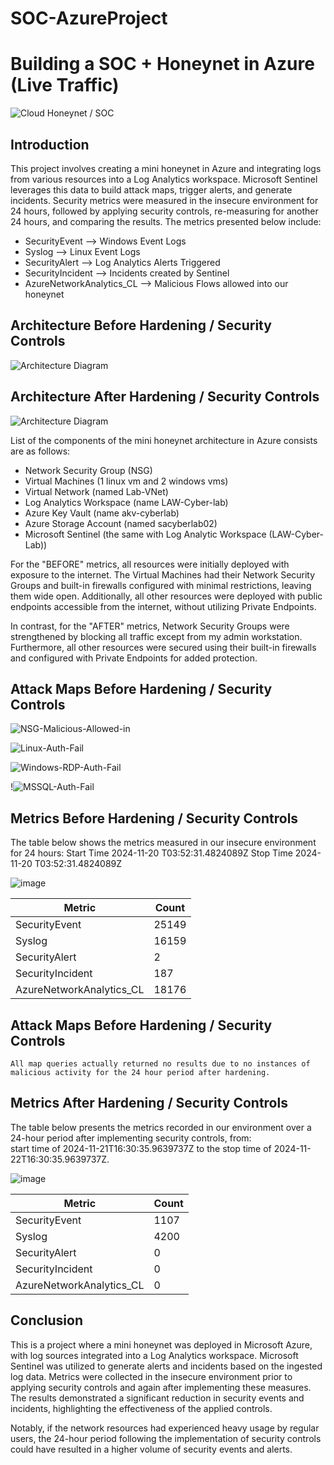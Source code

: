 # SOC-AzureProject
# Building a SOC + Honeynet in Azure (Live Traffic)
![Cloud Honeynet / SOC](https://i.imgur.com/ZWxe03e.jpg)

## Introduction

This project involves creating a mini honeynet in Azure and integrating logs from various resources into a Log Analytics workspace. Microsoft Sentinel leverages this data to build attack maps, trigger alerts, and generate incidents. Security metrics were measured in the insecure environment for 24 hours, followed by applying security controls, re-measuring for another 24 hours, and comparing the results. The metrics presented below include:

- SecurityEvent --> Windows Event Logs
- Syslog --> Linux Event Logs
- SecurityAlert --> Log Analytics Alerts Triggered
- SecurityIncident --> Incidents created by Sentinel
- AzureNetworkAnalytics_CL --> Malicious Flows allowed into our honeynet

## Architecture Before Hardening / Security Controls
![Architecture Diagram](https://i.imgur.com/aBDwnKb.jpg)

## Architecture After Hardening / Security Controls
![Architecture Diagram](https://i.imgur.com/YQNa9Pp.jpg)

List of the components of the mini honeynet architecture in Azure consists are as follows:

- Network Security Group (NSG)
- Virtual Machines (1 linux vm and 2 windows vms)
- Virtual Network (named Lab-VNet)
- Log Analytics Workspace (name LAW-Cyber-lab)
- Azure Key Vault (name akv-cyberlab)
- Azure Storage Account (named sacyberlab02)
- Microsoft Sentinel (the same with Log Analytic Workspace (LAW-Cyber-Lab))

For the "BEFORE" metrics, all resources were initially deployed with exposure to the internet. The Virtual Machines had their Network Security Groups and built-in firewalls configured with minimal restrictions, leaving them wide open. Additionally, all other resources were deployed with public endpoints accessible from the internet, without utilizing Private Endpoints.

In contrast, for the "AFTER" metrics, Network Security Groups were strengthened by blocking all traffic except from my admin workstation. Furthermore, all other resources were secured using their built-in firewalls and configured with Private Endpoints for added protection.

## Attack Maps Before Hardening / Security Controls
![NSG-Malicious-Allowed-in](https://github.com/user-attachments/assets/0fbcaa00-3aed-4993-8b37-a6e233762ec8)

![Linux-Auth-Fail](https://github.com/user-attachments/assets/dc729050-62a7-4431-93bb-1b6c0aafb45a)

![Windows-RDP-Auth-Fail](https://github.com/user-attachments/assets/8d919436-f482-44b5-a510-6f049ea6e4dc)

!![MSSQL-Auth-Fail](https://github.com/user-attachments/assets/e64ba4c8-b7f2-44c2-b9ab-e1932113dcfe)


## Metrics Before Hardening / Security Controls

The table below shows the metrics measured in our insecure environment for 24 hours:
Start Time 2024-11-20 T03:52:31.4824089Z
Stop Time 2024-11-20 T03:52:31.4824089Z

![image](https://github.com/user-attachments/assets/3941ab28-0012-4df9-be3e-b58d13bc6fd0)

| Metric                   | Count
| ------------------------ | -----
| SecurityEvent            | 25149
| Syslog                   | 16159
| SecurityAlert            | 2
| SecurityIncident         | 187
| AzureNetworkAnalytics_CL | 18176

## Attack Maps Before Hardening / Security Controls

```All map queries actually returned no results due to no instances of malicious activity for the 24 hour period after hardening.```

## Metrics After Hardening / Security Controls

The table below presents the metrics recorded in our environment over a 24-hour period after implementing security controls, from:  
start time of 2024-11-21T16:30:35.9639737Z to the 
stop time of 2024-11-22T16:30:35.9639737Z.     

![image](https://github.com/user-attachments/assets/90639303-c8ca-4168-8efd-2c90c158b0e5)


| Metric                   | Count
| ------------------------ | -----
| SecurityEvent            | 1107
| Syslog                   | 4200
| SecurityAlert            | 0
| SecurityIncident         | 0
| AzureNetworkAnalytics_CL | 0

## Conclusion

This is a project where a mini honeynet was deployed in Microsoft Azure, with log sources integrated into a Log Analytics workspace. Microsoft Sentinel was utilized to generate alerts and incidents based on the ingested log data. Metrics were collected in the insecure environment prior to applying security controls and again after implementing these measures. The results demonstrated a significant reduction in security events and incidents, highlighting the effectiveness of the applied controls.

Notably, if the network resources had experienced heavy usage by regular users, the 24-hour period following the implementation of security controls could have resulted in a higher volume of security events and alerts.

